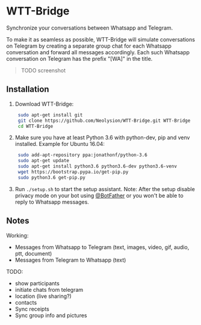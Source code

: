 # WTT-Bridge

Synchronize your conversations between Whatsapp and Telegram. 

To make it as seamless as possible, WTT-Bridge will simulate conversations on Telegram by creating a separate group chat for each Whatsapp conversation and forward all messages accordingly.
Each such Whatsapp conversation on Telegram has the prefix "[WA]" in the title.

> TODO screenshot

## Installation

1. Download WTT-Bridge:
   
   ```bash
    sudo apt-get install git
    git clone https://github.com/Neolysion/WTT-Bridge.git WTT-Bridge
    cd WTT-Bridge
   ```

2. Make sure you have at least Python 3.6 with python-dev, pip and venv installed.
   Example for Ubuntu 16.04:
   
   ```bash
    sudo add-apt-repository ppa:jonathonf/python-3.6
    sudo apt-get update
    sudo apt-get install python3.6 python3.6-dev python3.6-venv
    wget https://bootstrap.pypa.io/get-pip.py
    sudo python3.6 get-pip.py
   ```

3. Run `./setup.sh` to start the setup assistant.
   Note: After the setup disable privacy mode on your bot using [@BotFather](https://telegram.me/botfather) or you won't be able to reply to Whatsapp messages.

## Notes

 Working:
- Messages from Whatsapp to Telegram (text, images, video, gif, audio, ptt, document)
- Messages from Telegram to Whatsapp (text) 
  
TODO:
- show participants
- initiate chats from telegram
- location (live sharing?)
- contacts
- Sync receipts
- Sync group info and pictures
